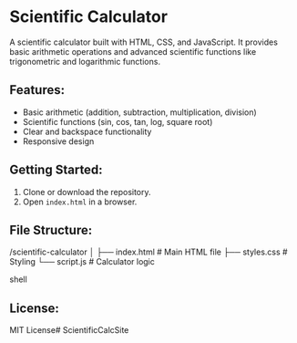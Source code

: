 # Scientific Calculator

A scientific calculator built with HTML, CSS, and JavaScript. It provides basic arithmetic operations and advanced scientific functions like trigonometric and logarithmic functions.

## Features:
- Basic arithmetic (addition, subtraction, multiplication, division)
- Scientific functions (sin, cos, tan, log, square root)
- Clear and backspace functionality
- Responsive design

## Getting Started:
1. Clone or download the repository.
2. Open `index.html` in a browser.

## File Structure:
/scientific-calculator 
│ 
├── index.html # Main HTML file 
├── styles.css # Styling 
└── script.js # Calculator logic

shell

## License:
MIT License# ScientificCalcSite
